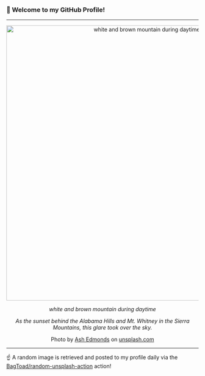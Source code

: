 ### 👋 Welcome to my GitHub Profile!

----

<div align="center">
  <img width="720" src="https://images.unsplash.com/photo-1524801912822-e773ce723997?crop=entropy&cs=tinysrgb&fit=max&fm=jpg&ixid=M3w1NTI0OTR8MHwxfHJhbmRvbXx8fHx8fHx8fDE3MjYyOTQyNDd8&ixlib=rb-4.0.3&q=80&w=1080" alt="white and brown mountain during daytime">
  
  <em>white and brown mountain during daytime</em>
  
  <em>As the sunset behind the Alabama Hills and Mt. Whitney in the Sierra Mountains, this glare took over the sky.</em>
  
  Photo by [Ash Edmonds](http://www.instagram.com/ashedmo) on [unsplash.com](https://unsplash.com/)
</div>

----

☝️ A random image is retrieved and posted to my profile daily via the [BagToad/random-unsplash-action](https://github.com/BagToad/random-unsplash-action) action!
